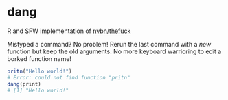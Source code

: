 # dang
R and SFW implementation of [nvbn/thefuck](https://github.com/nvbn/thefuck)

Mistyped a command? No problem! Rerun the last command with a _new_ function but keep the old arguments. 
No more keyboard warrioring to edit a borked function name!

```R
pritn("Hello world!")
# Error: could not find function "pritn"
dang(print)
# [1] "Hello world!"
```
